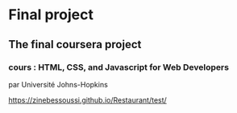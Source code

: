 # Final project 
## The final coursera project 
### cours : HTML, CSS, and Javascript for Web Developers
par Université Johns-Hopkins

https://zinebessoussi.github.io/Restaurant/test/
